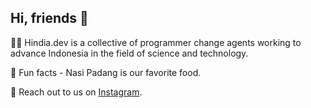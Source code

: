 ## Hi, friends 👋


🙋‍♀️ Hindia.dev is a collective of programmer change agents working to advance Indonesia in the field of science and technology.

🍿 Fun facts - Nasi Padang is our favorite food.

🧙 Reach out to us on [Instagram](https://instagram.com/hindia.dev).
